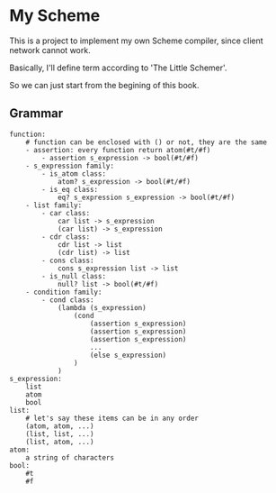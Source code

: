 # My Scheme

This is a project to implement my own Scheme compiler, since client network cannot work.

Basically, I'll define term according to 'The Little Schemer'.

So we can just start from the begining of this book.

## Grammar
```
function:
    # function can be enclosed with () or not, they are the same
    - assertion: every function return atom(#t/#f)
        - assertion s_expression -> bool(#t/#f)
    - s_expression family:
        - is_atom class:
            atom? s_expression -> bool(#t/#f)
        - is_eq class:    
            eq? s_expression s_expression -> bool(#t/#f)
    - list family:
        - car class:
            car list -> s_expression
            (car list) -> s_expression
        - cdr class:
            cdr list -> list
            (cdr list) -> list
        - cons class:
            cons s_expression list -> list
        - is_null class:
            null? list -> bool(#t/#f)
    - condition family:
        - cond class:
            (lambda (s_expression)
                (cond
                    (assertion s_expression)
                    (assertion s_expression)
                    (assertion s_expression)
                    ...
                    (else s_expression)
                )
            )
s_expression:
    list
    atom
    bool
list:
    # let's say these items can be in any order
    (atom, atom, ...)
    (list, list, ...)
    (list, atom, ...)
atom:
    a string of characters
bool:
    #t
    #f
```
